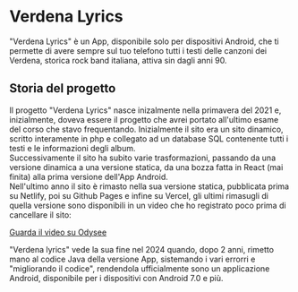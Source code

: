 # Verdena Lyrics

"Verdena Lyrics" è un App, disponibile solo per dispositivi Android, che ti permette di avere sempre sul tuo telefono tutti i testi delle canzoni dei Verdena, storica rock band italiana, attiva sin dagli anni 90.

## Storia del progetto
Il progetto "Verdena Lyrics" nasce inizalmente nella primavera del 2021 e, inizialmente, doveva essere il progetto che avrei portato all'ultimo esame del corso che stavo frequentando. Inizialmente il sito era un sito dinamico, scritto interamente in php e collegato ad un database SQL contenente tutti i testi e le informazioni degli album.<br />
Successivamente il sito ha subito varie trasformazioni, passando da una versione dinamica a una versione statica, da una bozza fatta in React (mai finita) alla prima versione dell'App Android.<br />
Nell'ultimo anno il sito è rimasto nella sua versione statica, pubblicata prima su Netlify, poi su Github Pages e infine su Vercel, gli ultimi rimasugli di quella versione sono disponibili in un video che ho registrato poco prima di cancellare il sito:

[Guarda il video su Odysee](https://odysee.com/$/embed/@matthew:28f/verdena-lyrics:1?r=J62iRW6KvqeKZPabjGUYWqr6TpU5A51d&signature=70d85b991ea92f831ced56482a8286a53b0e109fb80bd2c940598f8e3c76aa11410bca7ec5f231fbbd4334e8b05fd7c9c387a1180e6659347753d7ff050567f3&signature_ts=1714317399)

"Verdena lyrics" vede la sua fine nel 2024 quando, dopo 2 anni, rimetto mano al codice Java della versione App, sistemando i vari errorri e "migliorando il codice", rendendola ufficialmente sono un applicazione Android, disponibile per i dispositivi con Android 7.0 e più.
